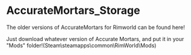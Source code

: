 # AccurateMortars_Storage
The older versions of AccurateMortars for Rimworld can be found here!

Just download whatever version of Accurate Mortars, and put it in your "Mods" folder!(Steam\steamapps\common\RimWorld\Mods)
